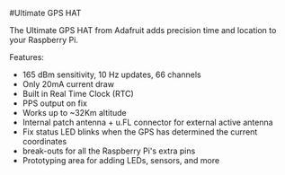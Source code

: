 <!--
---
name: Ultimate GPS HAT
class: board
type: gps,rtc
formfactor: HAT
manufacturer: Adafruit
description: Add precision time and location to your Raspberry Pi!
url: https://learn.adafruit.com/adafruit-ultimate-gps-hat-for-raspberry-pi
schematic: https://learn.adafruit.com/assets/21938
buy: https://www.adafruit.com/products/2324
image: 'adafruit-gps-hat.png'
pincount: 40
eeprom: no
power:
  '1':
ground:
  '6':
  '9':
  '14':
  '20':
  '25':
  '30':
  '34':
  '39':
pin:
  '4':
    name: PPS
  '8':
    mode: UART
  '10':
    mode: UART
-->
#Ultimate GPS HAT

The Ultimate GPS HAT from Adafruit adds precision time and location to your Raspberry Pi.

Features:

* 165 dBm sensitivity, 10 Hz updates, 66 channels
* Only 20mA current draw
* Built in Real Time Clock (RTC)
* PPS output on fix
* Works up to ~32Km altitude
* Internal patch antenna + u.FL connector for external active antenna
* Fix status LED blinks when the GPS has determined the current coordinates
* break-outs for all the Raspberry Pi's extra pins
* Prototyping area for adding LEDs, sensors, and more
